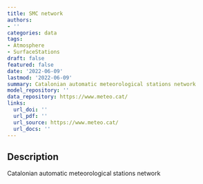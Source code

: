 ```yaml
---
title: SMC network
authors:
- ''
categories: data
tags:
- Atmosphere
- SurfaceStations
draft: false
featured: false
date: '2022-06-09'
lastmod: '2022-06-09'
summary: Catalonian automatic meteorological stations network
model_repository: ''
data_repository: https://www.meteo.cat/
links:
  url_doi: ''
  url_pdf: ''
  url_source: https://www.meteo.cat/
  url_docs: ''
---
```


## Description

Catalonian automatic meteorological stations network

